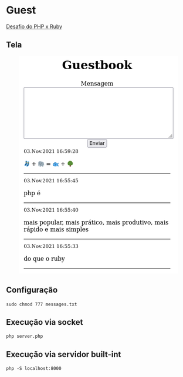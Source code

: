 # Guest

[Desafio do PHP x Ruby](https://twitter.com/hackergaucho/status/1455312778860892162)

## Tela

<div align="center">

![Screenshot](guest.png)

</div>

## Configuração

```
sudo chmod 777 messages.txt
```

## Execução via socket
```
php server.php
```

## Execução via servidor built-int

```
php -S localhost:8000
```
